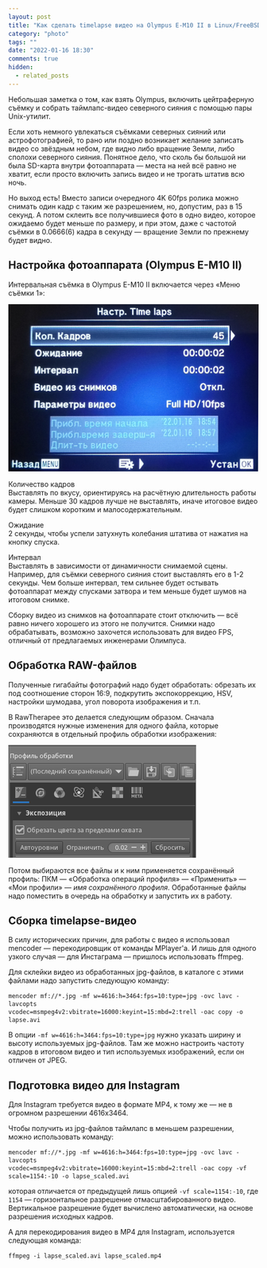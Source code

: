 ```yaml
---
layout: post
title: "Как сделать timelapse видео на Olympus E-M10 II в Linux/FreeBSD"
category: "photo"
tags: ""
date: "2022-01-16 18:30"
comments: true
hidden:
  - related_posts
---
```


Небольшая заметка о том, как взять Olympus, включить цейтраферную съёмку
и собрать таймлапс-видео северного сияния с помощью пары Unix-утилит.

Если хоть немного увлекаться съёмками северных сияний или
астрофотографией, то рано или поздно возникает желание записать видео со
звёздным небом, где видно либо вращение Земли, либо сполохи северного
сияния. Понятное дело, что сколь бы большой ни была SD-карта внутри
фотоаппарата — места на ней всё равно не хватит, если просто включить
запись видео и не трогать штатив всю ночь.

Но выход есть! Вместо записи очередного 4K 60fps ролика можно снимать
один кадр с таким же разрешением, но, допустим, раз в 15 секунд. А потом
склеить все получившиеся фото в одно видео, которое ожидаемо будет
меньше по размеру, и при этом, даже с частотой съёмки в 0.0666(6) кадра
в секунду — вращение Земли по прежнему будет видно.

## Настройка фотоаппарата (Olympus E-M10 II)

Интервальная съёмка в Olympus E-M10 II включается через «Меню съёмки 1»:

![](/assets/static/interval_shooting.jpg)

Количество кадров  
Выставлять по вкусу, ориентируясь на расчётную длительность работы
камеры. Меньше 30 кадров лучше не выставлять, иначе итоговое видео будет
слишком коротким и малосодержательным.

Ожидание  
2 секунды, чтобы успели затухнуть колебания штатива от нажатия на кнопку
спуска.

Интервал  
Выставлять в зависимости от динамичности снимаемой сцены. Например, для
съёмки северного сияния стоит выставлять его в 1-2 секунды. Чем больше
интервал, тем сильнее будет остывать фотоаппарат между спусками затвора
и тем меньше будет шумов на итоговом снимке.

Сборку видео из снимков на фотоаппарате стоит отключить — всё равно
ничего хорошего из этого не получится. Снимки надо обрабатывать,
возможно захочется использовать для видео FPS, отличный от предлагаемых
инженерами Олимпуса.

## Обработка RAW-файлов

Полученные гигабайты фотографий надо будет обработать: обрезать их под
соотношение сторон 16:9, подкрутить экспокоррекцию, HSV, настройки
шумодава, угол поворота изображения и т.п.

В RawTherapee это делается следующим образом. Сначала производятся
нужные изменения для одного файла, которые сохраняются в отдельный
профиль обработки изображения:

![](/assets/static/rawtherapee_profiles.png)

Потом выбираются все файлы и к ним применяется сохранённый профиль: ПКМ
— «Обработка операций профиля» — «Применить» — «Мои профили» — *имя
сохранённого профиля*. Обработанные файлы надо поместить в очередь на
обработку и запустить их в работу.

## Сборка timelapse-видео

В силу исторических причин, для работы с видео я использовал mencoder —
перекодировщик от команды MPlayer'а. И лишь для одного узкого случая —
для Инстаграма — пришлось использовать ffmpeg.

Для склейки видео из обработанных jpg-файлов, в каталоге с этими файлами
надо запустить следующую команду:

``` example
mencoder mf://*.jpg -mf w=4616:h=3464:fps=10:type=jpg -ovc lavc -lavcopts
vcodec=msmpeg4v2:vbitrate=16000:keyint=15:mbd=2:trell -oac copy -o lapse.avi
```

В опции `-mf w=4616:h=3464:fps=10:type=jpg` нужно указать ширину и
высоту используемых jpg-файлов. Там же можно настроить частоту кадров в
итоговом видео и тип используемых изображений, если он отличен от JPEG.

## Подготовка видео для Instagram

Для Instagram требуется видео в формате MP4, к тому же — не в огромном
разрешении 4616x3464.

Чтобы получить из jpg-файлов таймлапс в меньшем разрешении, можно
использовать команду:

``` example
mencoder mf://*.jpg -mf w=4616:h=3464:fps=10:type=jpg -ovc lavc -lavcopts
vcodec=msmpeg4v2:vbitrate=16000:keyint=15:mbd=2:trell -oac copy -vf
scale=1154:-10 -o lapse_scaled.avi
```

которая отличается от предыдущей лишь опцией `-vf scale=1154:-10`, где
`1154` — горизонтальное разрешение отмасштабированного видео.
Вертикальное разрешение будет вычислено автоматически, на основе
разрешения исходных кадров.

А для перекодирования видео в MP4 для Instagram, используется следующая
команда:

``` example
ffmpeg -i lapse_scaled.avi lapse_scaled.mp4
```
